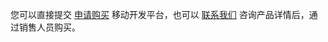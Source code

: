 您可以直接提交 [申请购买](https://cloud.tencent.com/apply/p/d05bfm5hjoc) 移动开发平台，也可以 [联系我们](https://cloud.tencent.com/about/connect) 咨询产品详情后，通过销售人员购买。
  
